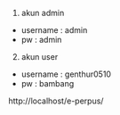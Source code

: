 1. akun admin
- username : admin
- pw : admin


2. akun user
- username : genthur0510
- pw : bambang


http://localhost/e-perpus/
